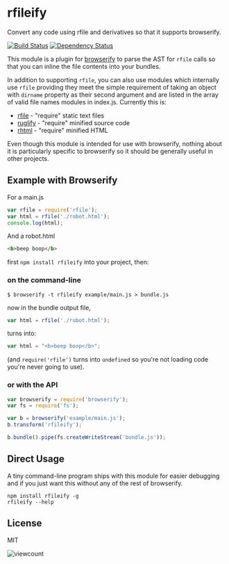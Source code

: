 # rfileify

  Convert any code using rfile and derivatives so that it supports browserify.

[![Build Status](https://img.shields.io/travis/ForbesLindesay/rfileify/master.svg)](https://travis-ci.org/ForbesLindesay/rfileify)
[![Dependency Status](https://img.shields.io/gemnasium/ForbesLindesay/rfileify.svg)](https://gemnasium.com/ForbesLindesay/rfileify)

  This module is a plugin for [browserify](http://browserify.org/) to parse the AST for `rfile` calls so that you can inline the file contents into your bundles.

  In addition to supporting `rfile`, you can also use modules which internally use `rfile` providing they meet the simple requirement of taking an object with `dirname` property as their second argument and are listed in the array of valid file names modules in index.js.  Currently this is:

  - [rfile](https://github.com/ForbesLindesay/rfile) - "require" static text files
  - [ruglify](https://github.com/ForbesLindesay/ruglify) - "require" minified source code
  - [rhtml](https://github.com/yaru22/rhtml) - "require" minified HTML

Even though this module is intended for use with browserify, nothing about it is particularly specific to browserify so it should be generally useful in other projects.

## Example with Browserify

  For a main.js

```javascript
var rfile = require('rfile');
var html = rfile('./robot.html');
console.log(html);
```

  And a robot.html

```html
<b>beep boop</b>
```

  first `npm install rfileify` into your project, then:

### on the command-line

```
$ browserify -t rfileify example/main.js > bundle.js
```

now in the bundle output file,

```javascript
var html = rfile('./robot.html');
```

turns into:

```javascript
var html = "<b>beep boop</b>";
```

(and `require('rfile')` turns into `undefined` so you're not loading code you're never going to use).

### or with the API

```javascript
var browserify = require('browserify');
var fs = require('fs');

var b = browserify('example/main.js');
b.transform('rfileify');

b.bundle().pipe(fs.createWriteStream('bundle.js'));
```

## Direct Usage

A tiny command-line program ships with this module for easier debugging and if you just want this without any of the rest of browserify.

```
npm install rfileify -g
rfileify --help
```

## License

MIT

![viewcount](https://viewcount.jepso.com/count/ForbesLindesay/rfileify.png)

